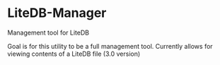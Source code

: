 # LiteDB-Manager
Management tool for LiteDB


Goal is for this utility to be a full management tool.   Currently allows for viewing contents of a LiteDB file (3.0 version)

